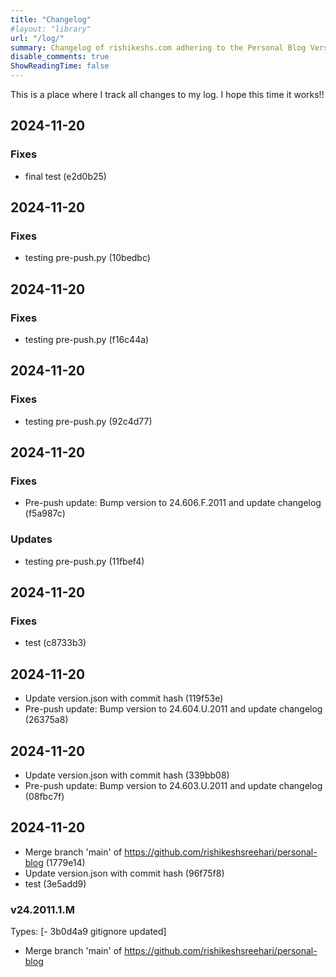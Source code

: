 ```yaml
---
title: "Changelog"
#layout: "library"
url: "/log/"
summary: Changelog of rishikeshs.com adhering to the Personal Blog Versioning Manifesto
disable_comments: true
ShowReadingTime: false
---
```


This is a place where I track all changes to my log. I hope this time it works!!


<!--LOG_PLACEHOLDER_START-->

## 2024-11-20

### Fixes
- final test (e2d0b25)
## 2024-11-20

### Fixes
- testing pre-push.py (10bedbc)
## 2024-11-20

### Fixes
- testing pre-push.py (f16c44a)
## 2024-11-20

### Fixes
- testing pre-push.py (92c4d77)
## 2024-11-20

### Fixes
- Pre-push update: Bump version to 24.606.F.2011 and update changelog (f5a987c)

### Updates
- testing pre-push.py (11fbef4)
## 2024-11-20

### Fixes
- test (c8733b3)
## 2024-11-20
- Update version.json with commit hash (119f53e)
- Pre-push update: Bump version to 24.604.U.2011 and update changelog (26375a8)
## 2024-11-20
- Update version.json with commit hash (339bb08)
- Pre-push update: Bump version to 24.603.U.2011 and update changelog (08fbc7f)
## 2024-11-20
- Merge branch 'main' of https://github.com/rishikeshsreehari/personal-blog (1779e14)
- Update version.json with commit hash (96f75f8)
- test (3e5add9)
### v24.2011.1.M
Types: [-
3b0d4a9
gitignore
updated]
- Merge branch 'main' of https://github.com/rishikeshsreehari/personal-blog
<!--LOG_PLACEHOLDER_END-->
